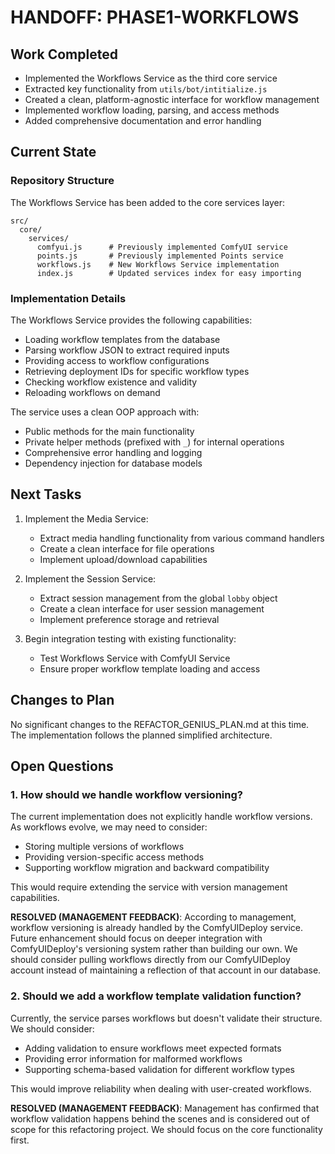 # HANDOFF: PHASE1-WORKFLOWS

## Work Completed
- Implemented the Workflows Service as the third core service
- Extracted key functionality from `utils/bot/intitialize.js`
- Created a clean, platform-agnostic interface for workflow management
- Implemented workflow loading, parsing, and access methods
- Added comprehensive documentation and error handling

## Current State

### Repository Structure
The Workflows Service has been added to the core services layer:

```
src/
  core/
    services/
      comfyui.js      # Previously implemented ComfyUI service
      points.js       # Previously implemented Points service
      workflows.js    # New Workflows Service implementation
      index.js        # Updated services index for easy importing
```

### Implementation Details

The Workflows Service provides the following capabilities:
- Loading workflow templates from the database
- Parsing workflow JSON to extract required inputs
- Providing access to workflow configurations
- Retrieving deployment IDs for specific workflow types
- Checking workflow existence and validity
- Reloading workflows on demand

The service uses a clean OOP approach with:
- Public methods for the main functionality
- Private helper methods (prefixed with `_`) for internal operations
- Comprehensive error handling and logging
- Dependency injection for database models

## Next Tasks
1. Implement the Media Service:
   - Extract media handling functionality from various command handlers
   - Create a clean interface for file operations
   - Implement upload/download capabilities

2. Implement the Session Service:
   - Extract session management from the global `lobby` object
   - Create a clean interface for user session management
   - Implement preference storage and retrieval

3. Begin integration testing with existing functionality:
   - Test Workflows Service with ComfyUI Service
   - Ensure proper workflow template loading and access

## Changes to Plan
No significant changes to the REFACTOR_GENIUS_PLAN.md at this time. The implementation follows the planned simplified architecture.

## Open Questions

### 1. How should we handle workflow versioning?
The current implementation does not explicitly handle workflow versions. As workflows evolve, we may need to consider:
- Storing multiple versions of workflows
- Providing version-specific access methods
- Supporting workflow migration and backward compatibility

This would require extending the service with version management capabilities.

**RESOLVED (MANAGEMENT FEEDBACK)**: According to management, workflow versioning is already handled by the ComfyUIDeploy service. Future enhancement should focus on deeper integration with ComfyUIDeploy's versioning system rather than building our own. We should consider pulling workflows directly from our ComfyUIDeploy account instead of maintaining a reflection of that account in our database.

### 2. Should we add a workflow template validation function?
Currently, the service parses workflows but doesn't validate their structure. We should consider:
- Adding validation to ensure workflows meet expected formats
- Providing error information for malformed workflows
- Supporting schema-based validation for different workflow types

This would improve reliability when dealing with user-created workflows.

**RESOLVED (MANAGEMENT FEEDBACK)**: Management has confirmed that workflow validation happens behind the scenes and is considered out of scope for this refactoring project. We should focus on the core functionality first. 